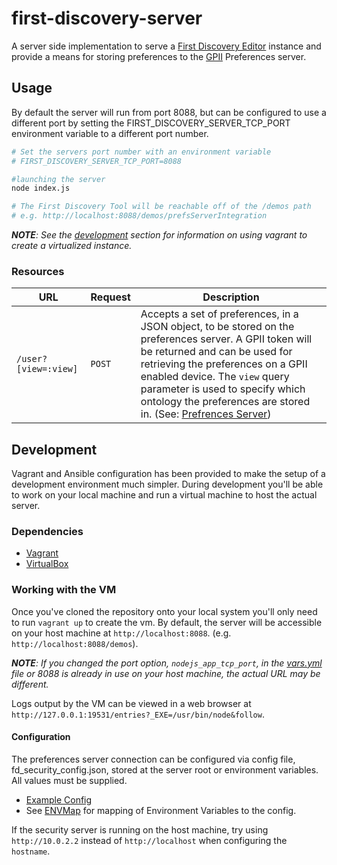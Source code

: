 # first-discovery-server

A server side implementation to serve a [First Discovery Editor](https://github.com/GPII/first-discovery) instance and provide a means for storing preferences to the [GPII](http://gpii.net) Preferences server.

## Usage ##

By default the server will run from port 8088, but can be configured to use a different port by setting the FIRST_DISCOVERY_SERVER_TCP_PORT environment variable to a different port number.

```bash
# Set the servers port number with an environment variable
# FIRST_DISCOVERY_SERVER_TCP_PORT=8088

#launching the server
node index.js

# The First Discovery Tool will be reachable off of the /demos path
# e.g. http://localhost:8088/demos/prefsServerIntegration
```

_**NOTE**: See the [development](#development) section for information on using vagrant to create a virtualized instance._

### Resources ####

<table>
    <thead>
        <tr>
            <th>URL</th>
            <th>Request</th>
            <th>Description</th>
        </tr>
    </thead>
    <tbody>
        <tr>
            <td><code>/user?[view=:view]</code></td>
            <td><code>POST</code></td>
            <td>
                Accepts a set of preferences, in a JSON object, to be stored on the preferences server. A GPII token will be returned and can be used for retrieving the preferences on a GPII enabled device. The <code>view</code> query parameter is used to specify which ontology the preferences are stored in. (See: <a href="https://github.com/GPII/universal/blob/master/documentation/PreferencesServer.md#post-preferencesviewview">Prefrences Server</a>)
            </td>
        </tr>
    </tbody>
</table>

## Development ##

Vagrant and Ansible configuration has been provided to make the setup of a development environment much simpler. During development you'll be able to work on your local machine and run a virtual machine to host the actual server.

### Dependencies ###

* [Vagrant](https://www.vagrantup.com)
* [VirtualBox](https://www.virtualbox.org)

### Working with the VM ###

Once you've cloned the repository onto your local system you'll only need to run `vagrant up` to create the vm. By default, the server will be accessible on your host machine at `http://localhost:8088`. (e.g. `http://localhost:8088/demos`).

_**NOTE**: If you changed the port option, `nodejs_app_tcp_port`, in the [vars.yml](provisioning/vars.yml) file or 8088 is already in use on your host machine, the actual URL may be different._

Logs output by the VM can be viewed in a web browser at `http://127.0.0.1:19531/entries?_EXE=/usr/bin/node&follow`.

#### Configuration ####

The preferences server connection can be configured via config file, fd_security_config.json, stored at the server root or environment variables. All values must be supplied.

* [Example Config](fd_security_config.json.example)
* See [ENVMap](src/js/config.js) for mapping of Environment Variables to the config.



If the security server is running on the host machine, try using `http://10.0.2.2` instead of `http://localhost` when configuring the `hostname`.
